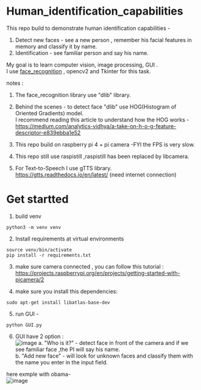 # Human_identification_capabilities

This repo build to demonstrate human identification capabilities - 
1) Detect new faces -  see a new person , remember his facial features in memory and classify it by name. 
2) Identification  - see familiar person and say his name.

My goal is to learn computer vision, image processing, GUI .    
I use [face_recognition](https://github.com/ageitgey/face_recognition) , opencv2 and Tkinter for this task.

notes :
1) The face_recognition library use "dlib" library. 
2) Behind the scenes - to detect face "dlib" use HOG(Histogram of Oriented Gradients) model.  
I recommend reading this article to understand how the HOG works -
https://medium.com/analytics-vidhya/a-take-on-h-o-g-feature-descriptor-e839ebba1e52

3) This repo build on raspberry pi 4 + pi camera -FYI the FPS is very slow.
4) This repo still use raspistill ,raspistill has been replaced by libcamera.
5) For Text-to-Speech I use gTTS library. https://gtts.readthedocs.io/en/latest/  (need internet connection)


# Get startted  
1) build venv 
```
python3 -m venv venv
```
2) Install requirements at virtual environments
```
source venv/bin/activate
pip install -r requirements.txt
```

3) make sure camera connected , you can follow this tutorial : <br>
https://projects.raspberrypi.org/en/projects/getting-started-with-picamera/2 <br>


4) make sure you install this dependencies:

```
sudo apt-get install libatlas-base-dev
```

5) run GUI -
```
python GUI.py
```

6) GUI have 2 option :  
![image](https://user-images.githubusercontent.com/82320340/153349685-66a8e63c-8655-473a-bf75-c611a2528931.png)
a. "Who is it?" - detect face in front of the camera and if we see familiar face ,the PI will say his name.  
b. "Add new face"  - will look for unknown faces and classify them with the name you enter in the input field.  


here exmple with obama-  
![image](https://user-images.githubusercontent.com/82320340/153770024-12d7c8d3-5285-4ffc-9f60-7db82a858c2c.png)
